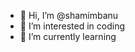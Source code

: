 - 👋 Hi, I’m @shamimbanu
- 👀 I’m interested in coding
- 🌱 I’m currently learning
<!---
shamimbanu/shamimbanu is a ✨ special ✨ repository because its `README.md` (this file) appears on your GitHub profile.
You can click the Preview link to take a look at your changes.
--->
